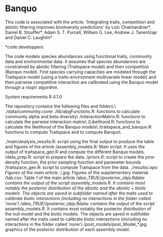 # Banquo

This code is associated with the article: 'Integrating traits, competition and abiotic filtering improves biodiversity predictions' by Loïc Chalmandrier*, Daniel B. Stouffer*, Adam S. T. Purcell, William G. Lee, Andrew J. Tanentzap and Daniel C. Laughlin*
 
 *code developpers
  
The code models species abundances using functional traits, community data and environmental data. It assumes that species abundances are constrained by abiotic filtering (Traitspace model) and then competition (Banquo model). First species carrying capacities are modeled through the Traitspace model (using a traits-environment multivariate linear model) and then pairwise competitive interaction are calibrated using the Banquo model through a nloptr algorithm.


System requirements
R 4.1.0

The repository contains the following files and folders.\\
./data/community.cover
./lib/abgFunctions.R: functions to calculate community alpha and beta diversity\\
     /interactionMatrix.R: functions to calculate the pairwise interaction matrix\\
     /Likelihood.R: functions to calculate the likelihood of the Banquo models\\
     /traitspace_and_banquo.R: functions to compute Traitspace and to compute Banquo\\
     
./main/analysis_results.R: script using the final output to produce the table and figures of the article
      /assembly_models.R: Main script. It uses the output of traitspace_gen.R and compute the different Banquo models. 
      /data_prep.R: script to prepare the data.
      /priors.R: script to create the prior density function, the prior sampling function and parameter bounds
      /traitspace_gen.R: script to compute Traitspace from the data.
./results/*.eps: Figures of the main article.
         /*.jpg: Figures of the supplementary material.
         /tab.csv: Table 1 of the main article
         /abio_TRUE/*/posterior_objs.Rdata: contains the output of the script assembly_models.R. It contains most notably the posterior distribution of the abiotic and the abiotic + biotic models. The objects are saved in subfolder named after the traits used to calibrate biotic interactions (including no interactions in the folder called 'none')
         /abio_TRUE/*/posterior_objs.Rdata: contains the output of the script assembly_models.R. It contains most notably the posterior distribution of the null model and the biotic models. The objects are saved in subfolder named after the traits used to calibrate biotic interactions (including no interactions in the folder called 'none')
         /post_models/post_Model_*.jpg: graphics of the posterior distribution of each assembly model.